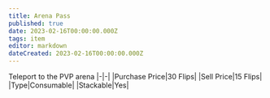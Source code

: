 ```yaml
---
title: Arena Pass
published: true
date: 2023-02-16T00:00:00.000Z
tags: item
editor: markdown
dateCreated: 2023-02-16T00:00:00.000Z
---
```


Teleport to the PVP arena
|-|-|
|Purchase Price|30 Flips|
|Sell Price|15 Flips|
|Type|Consumable|
|Stackable|Yes|

